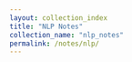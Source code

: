 ```yaml
---
layout: collection_index
title: "NLP Notes"
collection_name: "nlp_notes"
permalink: /notes/nlp/
---
```

